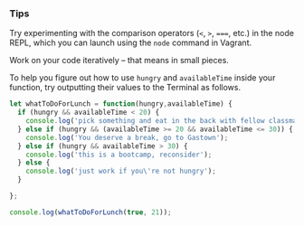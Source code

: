 ### Tips

Try experimenting with the comparison operators (`<`, `>`, `===`, etc.) in the node REPL, which you can launch using the `node` command in Vagrant.

Work on your code iteratively – that means in small pieces. 

To help you figure out how to use `hungry` and `availableTime` inside your function, try outputting their values to the Terminal as follows.

```javascript
let whatToDoForLunch = function(hungry,availableTime) {
  if (hungry && availableTime < 20) {
    console.log('pick something and eat in the back with fellow classmates');
  } else if (hungry && (availableTime >= 20 && availableTime <= 30)) {
    console.log('You deserve a break, go to Gastown');
  } else if (hungry && availableTime > 30) {
    console.log('this is a bootcamp, reconsider');
  } else {
    console.log('just work if you\'re not hungry');
  }

};

console.log(whatToDoForLunch(true, 21));
````
